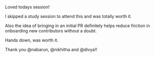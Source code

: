 Loved todays session!

I skipped a study session to attend this and was totally worth it.

Also the idea of bringing in an initial PR definitely helps reduce friction in onboarding new contributors without a doubt.

Hands down, was worth it.

Thank you @nabarun, @nikhitha and @divya!!
